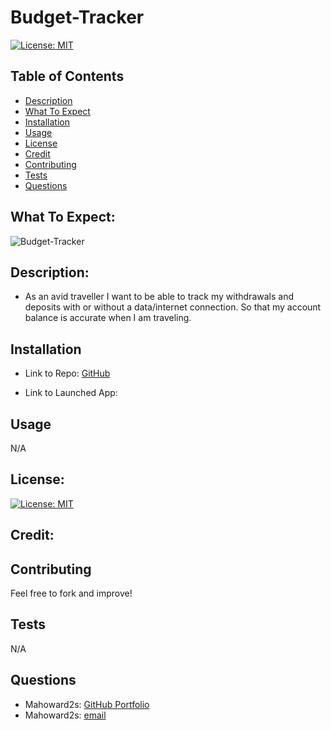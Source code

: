 # Budget-Tracker
[![License: MIT](https://img.shields.io/badge/License-MIT-yellow.svg)](https://opensource.org/licenses/MIT)

## Table of Contents
- [Description](#description)
- [What To Expect](#what-to-expect)
- [Installation](#installation)
- [Usage](#usage)
- [License](#license)
- [Credit](#credit)
- [Contributing](#contributing)
- [Tests](#tests)
- [Questions](#questions)

## What To Expect:
![Budget-Tracker](./assets/images/)

## Description:
- As an avid traveller I want to be able to track my withdrawals and deposits with or without a data/internet connection.  So that my account balance is accurate when I am traveling.

## Installation
- Link to Repo:
[GitHub](https://github.com/mahoward2s/Budget-Tracker)


- Link to Launched App:


## Usage 
N/A

## License: 
[![License: MIT](https://img.shields.io/badge/License-MIT-yellow.svg)](https://opensource.org/licenses/MIT)

## Credit:


## Contributing
Feel free to fork and improve!

## Tests
N/A

## Questions
- Mahoward2s: [GitHub Portfolio](https://github.com/mahoward2s)
- Mahoward2s: [email](mahoward2s@gmail.com)
